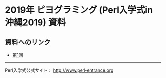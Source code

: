 # 2019年 ピヨグラミング (Perl入学式in沖縄2019) 資料

## 資料へのリンク

- [第1回](1st/slide.md)

---

Perl入学式公式サイト： <http://www.perl-entrance.org>
